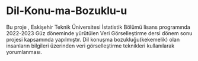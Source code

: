 # Dil-Konu-ma-Bozuklu-u
Bu proje , Eskişehir Teknik Üniversitesi İstatistik Bölümü lisans programında 2022-2023 Güz döneminde yürütülen Veri Görselleştirme dersi dönem sonu projesi kapsamında yapılmıştır. Dil konuşma bozukluğu(kekemelik) olan insanların bilgileri üzerinden veri görselleştirme teknikleri kullanılarak yorumlanması.
